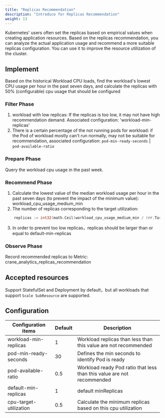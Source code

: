 ```yaml
---
title: "Replicas Recommendation"
description: "Introduce for Replicas Recommendation"
weight: 13
---
```


Kubernetes' users often set the replicas based on empirical values when creating application resources. Based on the replicas recommendation, you can analyze the actual application usage and recommend a more suitable replicas configuration. You can use it to improve the resource utilization of the cluster.

## Implement

Based on the historical Workload CPU loads, find the workload's lowest CPU usage per hour in the past seven days, and calculate the replicas with 50% (configurable) cpu usage that should be configured

### Filter Phase

1. workload with low replicas: If the replicas is too low, it may not have high recommendation demand. Associated configuration: 'workload-min-replicas'
2. There is a certain percentage of the not running pods for workload: if the Pod of workload mostly can't run normally, may not be suitable for recommendation, associated configuration: `pod-min-ready-seconds` | `pod-available-ratio`

### Prepare Phase

Query the workload cpu usage in the past week.

### Recommend Phase

1. Calculate the lowest value of the median workload usage per hour in the past seven days (to prevent the impact of the minimum value): workload_cpu_usage_medium_min
2. The number of replicas corresponding to the target utilization:

```go
   	replicas := int32(math.Ceil(workload_cpu_usage_medium_min / (rr.TargetUtilization * float64(requestTotal) / 1000.)))
```

3. In order to prevent too low replicas，replicas should be larger than or equal to default-min-replicas

### Observe Phase

Record recommended replicas to Metric: crane_analytics_replicas_recommendation

## Accepted resources

Support StatefulSet and Deployment by default，but all workloads that support `Scale SubResource` are supported.

## Configuration

| Configuration items    | Default | Description                                                         |
|------------------------|---------|---------------------------------------------------------------------|
| workload-min-replicas  | 1       | Workload replicas than less than this value are not recommended     |
| pod-min-ready-seconds  | 30      | Defines the min seconds to identify Pod is ready                    |
| pod-available-ratio    | 0.5     | Workload ready Pod ratio that less than this value are not recommended |
| default-min-replicas   | 1       | default minReplicas                                                 |
| cpu-target-utilization | 0.5     | Calculate the minimum replicas based on this cpu utilization      |
